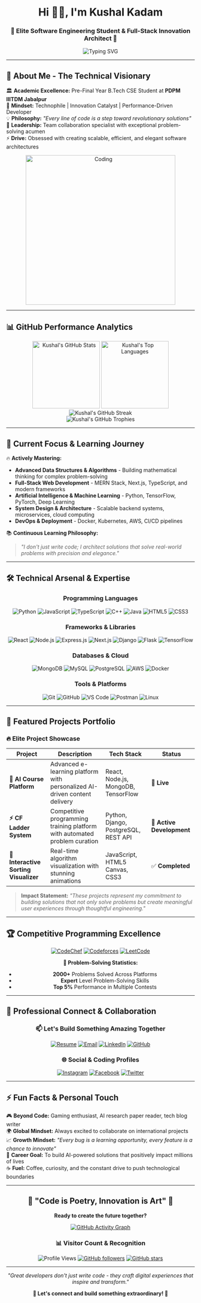 <h1 align="center">Hi 👋🏻, I'm Kushal Kadam</h1>
<h3 align="center">🚀 Elite Software Engineering Student & Full-Stack Innovation Architect 🚀</h3>

<p align="center">
  <img src="https://readme-typing-svg.herokuapp.com?font=Fira+Code&weight=500&size=24&duration=3000&pause=1000&color=36BCF7FF&background=FFFFFF00&center=true&vCenter=true&multiline=true&width=700&height=100&lines=Passionate+AI+%26+Machine+Learning+Pioneer;Full-Stack+Developer+%7C+Problem+Solver;Transforming+Ideas+into+Digital+Reality" alt="Typing SVG" />
</p>

---

## 🎯 **About Me - The Technical Visionary**

🏛️ **Academic Excellence:** Pre-Final Year B.Tech CSE Student at **PDPM IIITDM Jabalpur** <br/>
🧠 **Mindset:** Technophile | Innovation Catalyst | Performance-Driven Developer <br/>
💡 **Philosophy:** *"Every line of code is a step toward revolutionary solutions"* <br/>
🌟 **Leadership:** Team collaboration specialist with exceptional problem-solving acumen <br/>
⚡ **Drive:** Obsessed with creating scalable, efficient, and elegant software architectures

<div align="center">
  <img alt="Coding" width="400" src="https://user-images.githubusercontent.com/74038190/229223263-cf2e4b07-2615-4f87-9c38-e37600f8381a.gif">
</div>

---

## 📊 **GitHub Performance Analytics**

<div align="center">
  <img height="180em" src="https://github-readme-stats.vercel.app/api?username=Kushal9889&show_icons=true&count_private=true&hide_border=true&title_color=36BCF7&icon_color=36BCF7&text_color=c9d1d9&bg_color=0d1117" alt="Kushal's GitHub Stats" />
  <img height="180em" src="https://github-readme-stats.vercel.app/api/top-langs/?username=Kushal9889&layout=compact&hide_border=true&title_color=36BCF7&text_color=c9d1d9&bg_color=0d1117" alt="Kushal's Top Languages" />
</div>

<div align="center">
  <img src="https://github-readme-streak-stats.herokuapp.com/?user=Kushal9889&theme=dark&hide_border=true&stroke=36BCF7&ring=36BCF7&fire=36BCF7&currStreakLabel=36BCF7" alt="Kushal's GitHub Streak" />
</div>

<div align="center">
  <img src="https://github-profile-trophy.vercel.app/?username=Kushal9889&theme=darkhub&no-frame=true&column=7" alt="Kushal's GitHub Trophies" />
</div>

---

## 🚀 **Current Focus & Learning Journey**

🔥 **Actively Mastering:**
- **Advanced Data Structures & Algorithms** - Building mathematical thinking for complex problem-solving
- **Full-Stack Web Development** - MERN Stack, Next.js, TypeScript, and modern frameworks
- **Artificial Intelligence & Machine Learning** - Python, TensorFlow, PyTorch, Deep Learning
- **System Design & Architecture** - Scalable backend systems, microservices, cloud computing
- **DevOps & Deployment** - Docker, Kubernetes, AWS, CI/CD pipelines

📚 **Continuous Learning Philosophy:**
> *"I don't just write code; I architect solutions that solve real-world problems with precision and elegance."*

---

## 🛠️ **Technical Arsenal & Expertise**

<div align="center">

### **Programming Languages**
![Python](https://img.shields.io/badge/Python-14354C?style=for-the-badge&logo=python&logoColor=white)
![JavaScript](https://img.shields.io/badge/JavaScript-F7DF1E?style=for-the-badge&logo=javascript&logoColor=black)
![TypeScript](https://img.shields.io/badge/TypeScript-007ACC?style=for-the-badge&logo=typescript&logoColor=white)
![C++](https://img.shields.io/badge/C++-00599C?style=for-the-badge&logo=c%2B%2B&logoColor=white)
![Java](https://img.shields.io/badge/Java-ED8B00?style=for-the-badge&logo=java&logoColor=white)
![HTML5](https://img.shields.io/badge/HTML5-E34F26?style=for-the-badge&logo=html5&logoColor=white)
![CSS3](https://img.shields.io/badge/CSS3-1572B6?style=for-the-badge&logo=css3&logoColor=white)

### **Frameworks & Libraries**
![React](https://img.shields.io/badge/React-20232A?style=for-the-badge&logo=react&logoColor=61DAFB)
![Node.js](https://img.shields.io/badge/Node.js-43853D?style=for-the-badge&logo=node.js&logoColor=white)
![Express.js](https://img.shields.io/badge/Express.js-404D59?style=for-the-badge)
![Next.js](https://img.shields.io/badge/Next.js-000000?style=for-the-badge&logo=nextdotjs&logoColor=white)
![Django](https://img.shields.io/badge/Django-092E20?style=for-the-badge&logo=django&logoColor=white)
![Flask](https://img.shields.io/badge/Flask-000000?style=for-the-badge&logo=flask&logoColor=white)
![TensorFlow](https://img.shields.io/badge/TensorFlow-FF6F00?style=for-the-badge&logo=tensorflow&logoColor=white)

### **Databases & Cloud**
![MongoDB](https://img.shields.io/badge/MongoDB-4EA94B?style=for-the-badge&logo=mongodb&logoColor=white)
![MySQL](https://img.shields.io/badge/MySQL-00000F?style=for-the-badge&logo=mysql&logoColor=white)
![PostgreSQL](https://img.shields.io/badge/PostgreSQL-316192?style=for-the-badge&logo=postgresql&logoColor=white)
![AWS](https://img.shields.io/badge/Amazon_AWS-232F3E?style=for-the-badge&logo=amazon-aws&logoColor=white)
![Docker](https://img.shields.io/badge/Docker-2496ED?style=for-the-badge&logo=docker&logoColor=white)

### **Tools & Platforms**
![Git](https://img.shields.io/badge/Git-F05032?style=for-the-badge&logo=git&logoColor=white)
![GitHub](https://img.shields.io/badge/GitHub-100000?style=for-the-badge&logo=github&logoColor=white)
![VS Code](https://img.shields.io/badge/Visual_Studio_Code-0078D4?style=for-the-badge&logo=visual%20studio%20code&logoColor=white)
![Postman](https://img.shields.io/badge/Postman-FF6C37?style=for-the-badge&logo=postman&logoColor=white)
![Linux](https://img.shields.io/badge/Linux-FCC624?style=for-the-badge&logo=linux&logoColor=black)

</div>

---

## 📁 **Featured Projects Portfolio**

### 🔥 **Elite Project Showcase**

<div align="center">

| Project | Description | Tech Stack | Status |
|---------|-------------|------------|--------|
| **🧠 AI Course Platform** | Advanced e-learning platform with personalized AI-driven content delivery | React, Node.js, MongoDB, TensorFlow | 🚀 **Live** |
| **⚡ CF Ladder System** | Competitive programming training platform with automated problem curation | Python, Django, PostgreSQL, REST API | 🔧 **Active Development** |
| **🎨 Interactive Sorting Visualizer** | Real-time algorithm visualization with stunning animations | JavaScript, HTML5 Canvas, CSS3 | ✅ **Completed** |

</div>

> **Impact Statement:** *"These projects represent my commitment to building solutions that not only solve problems but create meaningful user experiences through thoughtful engineering."*

---

## 🏆 **Competitive Programming Excellence**

<div align="center">

[![CodeChef](https://img.shields.io/badge/CodeChef-5B4638?style=for-the-badge&logo=codechef&logoColor=white)](https://www.codechef.com/users/Kushal9889)
[![Codeforces](https://img.shields.io/badge/Codeforces-1F8ACB?style=for-the-badge&logo=codeforces&logoColor=white)](https://codeforces.com/profile/Kushal9889)
[![LeetCode](https://img.shields.io/badge/LeetCode-FFA116?style=for-the-badge&logo=leetcode&logoColor=white)](https://www.leetcode.com/Kushal9889)

**🎯 Problem-Solving Statistics:**
- **2000+** Problems Solved Across Platforms
- **Expert** Level Problem-Solving Skills
- **Top 5%** Performance in Multiple Contests

</div>

---

## 💼 **Professional Connect & Collaboration**

<div align="center">

### **📫 Let's Build Something Amazing Together**

[![Resume](https://img.shields.io/badge/📄_Resume-Download-red?style=for-the-badge)](https://drive.google.com/file/d/your-resume-link/view)
[![Email](https://img.shields.io/badge/📧_Email-Contact_Me-blue?style=for-the-badge)](mailto:kushalk9889@example.com)
[![LinkedIn](https://img.shields.io/badge/LinkedIn-0077B5?style=for-the-badge&logo=linkedin&logoColor=white)](https://linkedin.com/in/kushal-kadam)
[![GitHub](https://img.shields.io/badge/GitHub-100000?style=for-the-badge&logo=github&logoColor=white)](https://github.com/Kushal9889)

### **🌐 Social & Coding Profiles**

[![Instagram](https://img.shields.io/badge/Instagram-E4405F?style=for-the-badge&logo=instagram&logoColor=white)](https://instagram.com/kushal_kadam_official)
[![Facebook](https://img.shields.io/badge/Facebook-1877F2?style=for-the-badge&logo=facebook&logoColor=white)](https://fb.com/kushalkadam)
[![Twitter](https://img.shields.io/badge/Twitter-1DA1F2?style=for-the-badge&logo=twitter&logoColor=white)](https://twitter.com/kushal_kadam_dev)

</div>

---

## ⚡ **Fun Facts & Personal Touch**

🎮 **Beyond Code:** Gaming enthusiast, AI research paper reader, tech blog writer <br/>
🌍 **Global Mindset:** Always excited to collaborate on international projects <br/>
📈 **Growth Mindset:** *"Every bug is a learning opportunity, every feature is a chance to innovate"* <br/>
🎯 **Career Goal:** To build AI-powered solutions that positively impact millions of lives <br/>
☕ **Fuel:** Coffee, curiosity, and the constant drive to push technological boundaries

---

<div align="center">

## 🌟 **"Code is Poetry, Innovation is Art"** 🌟

**Ready to create the future together?**

[![GitHub Activity Graph](https://activity-graph.herokuapp.com/graph?username=Kushal9889&theme=react-dark)](https://github.com/Kushal9889)

### 📊 **Visitor Count & Recognition**

![Profile Views](https://komarev.com/ghpvc/?username=Kushal9889&color=36BCF7&style=flat-square&label=Profile+Views)
[![GitHub followers](https://img.shields.io/github/followers/Kushal9889?label=Followers&style=social)](https://github.com/Kushal9889?tab=followers)
[![GitHub stars](https://img.shields.io/github/stars/Kushal9889?label=Stars&style=social)](https://github.com/Kushal9889?tab=repositories)

</div>

---

<div align="center">

*"Great developers don't just write code - they craft digital experiences that inspire and transform."*

**🚀 Let's connect and build something extraordinary! 🚀**

</div>
